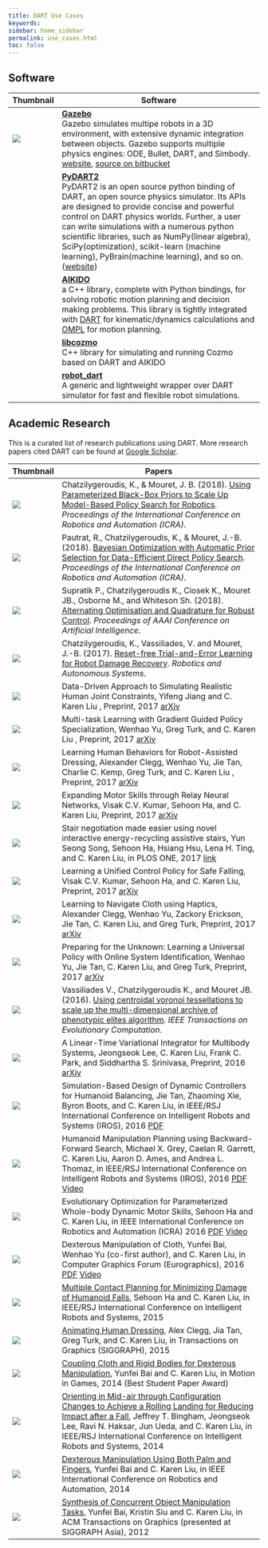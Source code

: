 ```yaml
---
title: DART Use Cases
keywords:
sidebar: home_sidebar
permalink: use_cases.html
toc: false
---
```


## Software

| Thumbnail | Software |
|-----------|--------|
| <img src="http://www.gazebosim.org/assets/logos/gazebo_vert_pos-fd53607be2db733ff38e9a9cdae9185722e5810ea7b089405dfd36917bc4c42f.png"> | **[Gazebo](http://www.gazebosim.org/)** <br> Gazebo simulates multipe robots in a 3D environment, with extensive dynamic integration between objects. Gazebo supports multiple physics engines: ODE, Bullet, DART, and Simbody. [website](http://www.gazebosim.org/), [source on bitbucket](https://bitbucket.org/osrf/gazebo) |
|  | **[PyDART2](https://github.com/sehoonha/pydart2)** <br> PyDART2 is an open source python binding of DART, an open source physics simulator. Its APIs are designed to provide concise and powerful control on DART physics worlds. Further, a user can write simulations with a numerous python scientific libraries, such as NumPy(linear algebra), SciPy(optimization), scikit-learn (machine learning), PyBrain(machine learning), and so on. ([website](http://pydart2.readthedocs.io/)) |
|  | **[AIKIDO](https://github.com/personalrobotics/aikido)** <br> a C++ library, complete with Python bindings, for solving robotic motion planning and decision making problems. This library is tightly integrated with [DART](http://dartsim.github.io/) for kinematic/dynamics calculations and [OMPL](http://ompl.kavrakilab.org/) for motion planning. |
|  | **[libcozmo](https://github.com/personalrobotics/libcozmo)** <br> C++ library for simulating and running Cozmo based on DART and AIKIDO |
|  | **[robot_dart](https://github.com/resibots/robot_dart)** <br> A generic and lightweight wrapper over DART simulator for fast and flexible robot simulations. |

## Academic Research

This is a curated list of research publications using DART. More research papers cited DART can be found at [Google Scholar](https://scholar.google.com/scholar?cites=3727458449064418084&as_sdt=5,48&sciodt=0,48&hl=en).

| Thumbnail | Papers |
|-----------|--------|
| <img src="https://dartsim.github.io/images/use_cases/2018_using_parameterized.png"/> | Chatzilygeroudis, K., & Mouret, J. B. (2018). [Using Parameterized Black-Box Priors to Scale Up Model-Based Policy Search for Robotics](https://arxiv.org/pdf/1709.06917.pdf). *Proceedings of the International Conference on Robotics and Automation (ICRA)*. |
| <img src="https://dartsim.github.io/images/use_cases/2018_bayesian.png"/> | Pautrat, R., Chatzilygeroudis, K., & Mouret, J.-B. (2018). [Bayesian Optimization with Automatic Prior Selection for Data-Efficient Direct Policy Search](https://arxiv.org/pdf/1709.06919). *Proceedings of the International Conference on Robotics and Automation (ICRA)*. |
| <img src="https://dartsim.github.io/images/use_cases/2018_alternating.png"/> | Supratik P., Chatzilygeroudis K., Ciosek K., Mouret JB., Osborne M., and Whiteson Sh. (2018). [Alternating Optimisation and Quadrature for Robust Control](https://arxiv.org/pdf/1605.07496.pdf). *Proceedings of AAAI Conference on Artificial Intelligence*. |
| <img src="https://dartsim.github.io/images/use_cases/2017_reset_free.png"/> | Chatzilygeroudis, K., Vassiliades, V. and Mouret, J.-B. (2017). [Reset-free Trial-and-Error Learning for Robot Damage Recovery](https://arxiv.org/pdf/1610.04213). *Robotics and Autonomous Systems*. |
| <img src="https://dartsim.github.io/images/use_cases/2017_data.jpg"/> | Data-Driven Approach to Simulating Realistic Human Joint Constraints, Yifeng Jiang and C. Karen Liu , Preprint, 2017 [arXiv](https://arxiv.org/abs/1709.08685) |
| <img src="https://dartsim.github.io/images/use_cases/2017_multi.jpg"/> | Multi-task Learning with Gradient Guided Policy Specialization, Wenhao Yu, Greg Turk, and C. Karen Liu , Preprint, 2017 [arXiv](https://arxiv.org/abs/1709.07979) |
| <img src="https://dartsim.github.io/images/use_cases/2017_learning_human.jpg"/> | Learning Human Behaviors for Robot-Assisted Dressing, Alexander Clegg, Wenhao Yu, Jie Tan, Charlie C. Kemp, Greg Turk, and C. Karen Liu , Preprint, 2017 [arXiv](https://arxiv.org/abs/1709.07033) |
| <img src="https://dartsim.github.io/images/use_cases/2017_expanding.jpg"/> | Expanding Motor Skills through Relay Neural Networks, Visak C.V. Kumar, Sehoon Ha, and C. Karen Liu, Preprint, 2017 [arXiv](https://arxiv.org/abs/1709.07932) |
| <img src="https://dartsim.github.io/images/use_cases/2017_stair.jpg"/> | Stair negotiation made easier using novel interactive energy-recycling assistive stairs, Yun Seong Song, Sehoon Ha, Hsiang Hsu, Lena H. Ting, and C. Karen Liu, in PLOS ONE, 2017 [link](http://journals.plos.org/plosone/article?id=10.1371/journal.pone.0179637) |
| <img src="https://dartsim.github.io/images/use_cases/2017_learning_a_unified.jpg"/> | Learning a Unified Control Policy for Safe Falling, Visak C.V. Kumar, Sehoon Ha, and C. Karen Liu, Preprint, 2017 [arXiv](https://arxiv.org/abs/1703.02905) |
| <img src="https://dartsim.github.io/images/use_cases/2017_learning_to_navigate.jpg"/> | Learning to Navigate Cloth using Haptics, Alexander Clegg, Wenhao Yu, Zackory Erickson, Jie Tan, C. Karen Liu, and Greg Turk, Preprint, 2017 [arXiv](https://arxiv.org/abs/1703.06905) |
| <img src="https://dartsim.github.io/images/use_cases/2017_preparing.jpg"/> | Preparing for the Unknown: Learning a Universal Policy with Online System Identification, Wenhao Yu, Jie Tan, C. Karen Liu, and Greg Turk, Preprint, 2017 [arXiv](https://arxiv.org/abs/1702.02453) |
| <img src="https://dartsim.github.io/images/use_cases/2016_using_centroidal.png"/> | Vassiliades V., Chatzilygeroudis K., and Mouret JB. (2016). [Using centroidal voronoi tessellations to scale up the multi-dimensional archive of phenotypic elites algorithm](https://arxiv.org/pdf/1610.05729.pdf). *IEEE Transactions on Evolutionary Computation*. |
| <img src="https://dartsim.github.io/images/use_cases/2016_a_linear.jpg"/> | A Linear-Time Variational Integrator for Multibody Systems, Jeongseok Lee, C. Karen Liu, Frank C. Park, and Siddhartha S. Srinivasa, Preprint, 2016 [arXiv](https://arxiv.org/abs/1609.02898) |
| <img src="http://dartsim.github.io/images/use_cases/2016_simulation.jpg"/> | Simulation-Based Design of Dynamic Controllers for Humanoid Balancing, Jie Tan, Zhaoming Xie, Byron Boots, and C. Karen Liu, in IEEE/RSJ International Conference on Intelligent Robots and Systems (IROS), 2016 [PDF](http://www.cc.gatech.edu/~bboots3/files/Simulation_based_design.pdf) |
| <img src="https://dartsim.github.io/images/use_cases/2016_humanoid.jpg"/> | Humanoid Manipulation Planning using Backward-Forward Search, Michael X. Grey, Caelan R. Garrett, C. Karen Liu, Aaron D. Ames, and Andrea L. Thomaz, in IEEE/RSJ International Conference on Intelligent Robots and Systems (IROS), 2016 [PDF](http://www.cc.gatech.edu/graphics/projects/Grey/humanoid_hbf_iros2016.pdf) [Video](http://www.cc.gatech.edu/graphics/projects/Grey/iros2016_humanoid_hbf.mp4) |
| <img src="https://dartsim.github.io/images/use_cases/2016_evolutionary.jpg"/> | Evolutionary Optimization for Parameterized Whole-body Dynamic Motor Skills, Sehoon Ha and C. Karen Liu, in IEEE International Conference on Robotics and Automation (ICRA) 2016 [PDF](http://sehoonha.com/projects/ha2016eop/2016_optskill.pdf) [Video](https://youtu.be/vomyRgVj21w) |
| <img src="https://dartsim.github.io/images/use_cases/2016_dexterous.jpg"/> | Dexterous Manipulation of Cloth, Yunfei Bai, Wenhao Yu (co-first author), and C. Karen Liu, in Computer Graphics Forum (Eurographics), 2016 [PDF](http://www.cc.gatech.edu/~ybai30/cloth_manipulation/paper_cloth_manipulation.pdf) [Video](https://youtu.be/_H_PlIvL3-k) |
| <img src="https://dartsim.github.io/images/use_cases/2015_multiple.jpg"/>  | [Multiple Contact Planning for Minimizing Damage of Humanoid Falls](http://www.cc.gatech.edu/~sha9/projects/ha2015mcs/index.html), Sehoon Ha and C. Karen Liu, in IEEE/RSJ International Conference on Intelligent Robots and Systems, 2015 |
| <img src="https://dartsim.github.io/images/use_cases/2015_animating.jpg"/>  | [Animating Human Dressing](http://www.cc.gatech.edu/~aclegg3/projects/AnimatingHumanDressing.html), Alex Clegg, Jia Tan, Greg Turk, and C. Karen Liu, in Transactions on Graphics (SIGGRAPH), 2015 |
| <img src="https://dartsim.github.io/images/use_cases/2014_coupling.jpg"/>  | [Coupling Cloth and Rigid Bodies for Dexterous Manipulation](http://www.cc.gatech.edu/~ybai30/cloth/paper_cloth.pdf), Yunfei Bai and C. Karen Liu, in Motion in Games, 2014 (Best Student Paper Award) |
| <img src="https://dartsim.github.io/images/use_cases/2014_orienting.png"/>  | [Orienting in Mid-air through Configuration Changes to Achieve a Rolling Landing for Reducing Impact after a Fall](http://www.cc.gatech.edu/~karenliu/bingham_inertiabot_IROS2014.pdf), Jeffrey T. Bingham, Jeongseok Lee, Ravi N. Haksar, Jun Ueda, and C. Karen Liu, in IEEE/RSJ International Conference on Intelligent Robots and Systems, 2014 |
| <img src="https://dartsim.github.io/images/use_cases/2014_dexterous.jpg"/> | [Dexterous Manipulation Using Both Palm and Fingers](http://www.cc.gatech.edu/~ybai30/hand/hand.html), Yunfei Bai and C. Karen Liu, in IEEE International Conference on Robotics and Automation, 2014 |
| <img src="https://dartsim.github.io/images/use_cases/2012_synthesis.jpg"/> | [Synthesis of Concurrent Object Manipulation Tasks](http://www.cc.gatech.edu/~ybai30/multitask/multitask.html), Yunfei Bai, Kristin Siu and C. Karen Liu, in ACM Transactions on Graphics (presented at SIGGRAPH Asia), 2012 |



